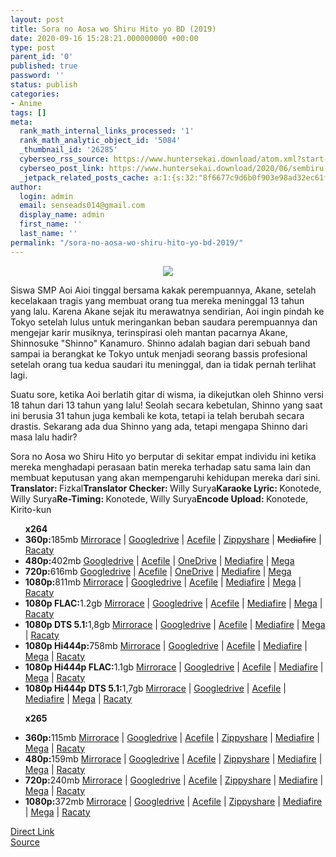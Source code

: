 ```yaml
---
layout: post
title: Sora no Aosa wo Shiru Hito yo BD (2019)
date: 2020-09-16 15:28:21.000000000 +00:00
type: post
parent_id: '0'
published: true
password: ''
status: publish
categories:
- Anime
tags: []
meta:
  rank_math_internal_links_processed: '1'
  rank_math_analytic_object_id: '5084'
  _thumbnail_id: '26285'
  cyberseo_rss_source: https://www.huntersekai.download/atom.xml?start-index=151&max-results=150
  cyberseo_post_link: https://www.huntersekai.download/2020/06/sembiru-langitmu-bd.html
  _jetpack_related_posts_cache: a:1:{s:32:"8f6677c9d6b0f903e98ad32ec61f8deb";a:2:{s:7:"expires";i:1653332144;s:7:"payload";a:3:{i:0;a:1:{s:2:"id";i:25887;}i:1;a:1:{s:2:"id";i:25315;}i:2;a:1:{s:2:"id";i:25781;}}}}
author:
  login: admin
  email: senseads014@gmail.com
  display_name: admin
  first_name: ''
  last_name: ''
permalink: "/sora-no-aosa-wo-shiru-hito-yo-bd-2019/"
---
```

<p> <a class="popup" data-target="39569"></a>
<div class="separator" style="text-align: center;"><a href="https://1.bp.blogspot.com/-oE7YNg0d610/XuKygwAGHDI/AAAAAAAAHf0/6qE1c6ybFKslY4WjCCPGUVgy4-QkuH4PgCLcBGAsYHQ/s1600/poster.png" imageanchor="1" style="margin-left: 1em; margin-right: 1em;"><img border="0" data-original-height="318" data-original-width="225" src="{{ site.baseurl }}/assets/2020/09/poster.png" /></a></div>
<p>Siswa SMP Aoi Aioi tinggal bersama kakak perempuannya, Akane, setelah kecelakaan tragis yang membuat orang tua mereka meninggal 13 tahun yang lalu. Karena Akane sejak itu merawatnya sendirian, Aoi ingin pindah ke Tokyo setelah lulus untuk meringankan beban saudara perempuannya dan mengejar karir musiknya, terinspirasi oleh mantan pacarnya Akane, Shinnosuke "Shinno" Kanamuro. Shinno adalah bagian dari sebuah band sampai ia berangkat ke Tokyo untuk menjadi seorang bassis profesional setelah orang tua kedua saudari itu meninggal, dan ia tidak pernah terlihat lagi. </p>
<p>Suatu sore, ketika Aoi berlatih gitar di wisma, ia dikejutkan oleh Shinno versi 18 tahun dari 13 tahun yang lalu! Seolah secara kebetulan, Shinno yang saat ini berusia 31 tahun juga kembali ke kota, tetapi ia telah berubah secara drastis. Sekarang ada dua Shinno yang ada, tetapi mengapa Shinno dari masa lalu hadir? </p>
<p>Sora no Aosa wo Shiru Hito yo berputar di sekitar empat individu ini ketika mereka menghadapi perasaan batin mereka terhadap satu sama lain dan membuat keputusan yang akan mempengaruhi kehidupan mereka dari sini. <a name="more"></a>
<pekerja><b>Translator: </b><span style="font-weight: normal;">Fizkal</span><b>Translator Checker: </b><span style="font-weight: normal;">Willy Surya</span><b>Karaoke Lyric: </b><span>Konotede, Willy Surya</span><b>Re-Timing: </b><span>Konotede, Willy Surya</span><b>Encode Upload: </b><span style="font-weight: normal;">Konotede, Kirito-kun</span></pekerja>
<div class="dl">
<ul /><strong>x264</strong>
<li><b>360p:</b><span id="size">185mb</span> <a href="https://semawur.com/0pZK">Mirrorace</a> | <a href="https://semawur.com/RbIDk9Lvk">Googledrive</a> | <a href="https://semawur.com/5Deq7zcp4o">Acefile</a> | <a href="https://semawur.com/qZJVeRw">Zippyshare</a> | <strike>Mediafire</strike> | <a href="https://semawur.com/AgKwzlLxVzx">Racaty</a></li>
<li><b>480p:</b><span id="size">402mb</span> <a href="https://semawur.com/Yiz3OIa2">Googledrive</a> | <a href="https://semawur.com/Vrl2dulEdOD">Acefile</a> | <a href="https://semawur.com/VYz">OneDrive</a> | <a href="https://semawur.com/xk6u79G">Mediafire</a> | <a href="https://semawur.com/BbJVcF">Mega</a></li>
<li><b>720p:</b><span id="size">616mb</span> <a href="https://semawur.com/ujLhSxqtGZP">Googledrive</a> | <a href="https://acefile.co/f/24631744/huntersekai-sembiru-langitmu-2019-bd-720hda8f7f323-mkv">Acefile</a> | <a href="https://semawur.com/DOLcGo">OneDrive</a> | <a href="https://semawur.com/UIDWoYhpPOQ">Mediafire</a> | <a href="https://semawur.com/7SNw8MP7FTtO">Mega</a></li>
<li><b>1080p:</b><span id="size">811mb</span> <a href="https://semawur.com/ccOu7Uqcr2bA">Mirrorace</a> | <a href="https://semawur.com/L1Auw">Googledrive</a> | <a href="https://semawur.com/SmnOEY">Acefile</a> | <a href="https://semawur.com/scMrp">Mediafire</a> | <a href="https://semawur.com/BrrKbXsuSQ">Mega</a> | <a href="https://semawur.com/Nj2">Racaty</a></li>
<li><b>1080p FLAC:</b><span id="size">1.2gb</span> <a href="https://semawur.com/aOID4ikgK">Mirrorace</a> | <a href="https://semawur.com/MtO2lL">Googledrive</a> | <a href="https://semawur.com/Qf7ZW">Acefile</a> | <a href="https://semawur.com/fvmx1">Mediafire</a> | <a href="https://semawur.com/vo8nJC">Mega</a> | <a href="https://semawur.com/pee14F">Racaty</a></li>
<li><b>1080p DTS 5.1:</b><span id="size">1,8gb</span> <a href="https://semawur.com/BZ1zQ5CPx8">Mirrorace</a> | <a href="https://semawur.com/n56S">Googledrive</a> | <a href="https://semawur.com/e1jY">Acefile</a> | <a href="https://semawur.com/aDTuz3N">Mediafire</a> | <a href="https://semawur.com/tPq6J">Mega</a> | <a href="https://semawur.com/LOUyMImhcP">Racaty</a></li>
<li><b>1080p Hi444p:</b><span id="size">758mb</span> <a href="https://semawur.com/OAlhN">Mirrorace</a> | <a href="https://semawur.com/5JVHxaffv">Googledrive</a> | <a href="https://semawur.com/tJrG1qNQ">Acefile</a> | <a href="https://semawur.com/2Bj7g8M2Az">Mediafire</a> | <a href="https://semawur.com/qd7oB">Mega</a> | <a href="https://semawur.com/LhD8crWO5XRw">Racaty</a></li>
<li><b>1080p Hi444p FLAC:</b><span id="size">1.1gb</span> <a href="https://semawur.com/tdTIN6SXi">Mirrorace</a> | <a href="https://semawur.com/CNeWE8p5Sd9">Googledrive</a> | <a href="https://semawur.com/Bv2kDi">Acefile</a> | <a href="https://semawur.com/6CHpJsVl">Mediafire</a> | <a href="https://semawur.com/exEVWCh">Mega</a> | <a href="https://semawur.com/KjlI0HW">Racaty</a></li>
<li><b>1080p Hi444p DTS 5.1:</b><span id="size">1,7gb</span> <a href="https://semawur.com/Sn1K">Mirrorace</a> | <a href="https://semawur.com/tRQS9iQ">Googledrive</a> | <a href="https://semawur.com/Nz1Yh">Acefile</a> | <a href="https://semawur.com/UFJWE6b">Mediafire</a> | <a href="https://semawur.com/GYWDxv">Mega</a> | <a href="https://semawur.com/N6LNJQaJJ3">Racaty</a></li>
<p> <strong>x265</strong>
<li><b>360p:</b><span id="size">115mb</span> <a href="https://semawur.com/oq666yHu">Mirrorace</a> | <a href="https://semawur.com/H8BD80Vw">Googledrive</a> | <a href="https://semawur.com/fFTuMcNfh1">Acefile</a> | <a href="https://semawur.com/4NsoP">Zippyshare</a> | <a href="https://semawur.com/JDlv0lewQU">Mediafire</a> | <a href="https://semawur.com/AsCgv9HdPu">Mega</a> | <a href="https://semawur.com/bjXoEI">Racaty</a></li>
<li><b>480p:</b><span id="size">159mb</span> <a href="https://semawur.com/a8mWkmBYpxEp">Mirrorace</a> | <a href="https://semawur.com/Fxjk">Googledrive</a> | <a href="https://semawur.com/KIIdV9x">Acefile</a> | <a href="https://semawur.com/KEQqc7k68">Zippyshare</a> | <a href="https://semawur.com/8Xlg">Mediafire</a> | <a href="https://semawur.com/AkmGUqo3">Mega</a> | <a href="https://semawur.com/4bX">Racaty</a></li>
<li><b>720p:</b><span id="size">240mb</span> <a href="https://semawur.com/uC1UiuzF">Mirrorace</a> | <a href="https://semawur.com/5wP9MyU0s">Googledrive</a> | <a href="https://semawur.com/5fQEc5Pa">Acefile</a> | <a href="https://semawur.com/g4ta">Zippyshare</a> | <a href="https://semawur.com/RDOo1mhSwR">Mediafire</a> | <a href="https://semawur.com/f7hbbPVA">Mega</a> | <a href="https://semawur.com/PbDn">Racaty</a></li>
<li><b>1080p:</b><span id="size">372mb</span> <a href="https://semawur.com/MZNarEYO5">Mirrorace</a> | <a href="https://semawur.com/JBPlO6">Googledrive</a> | <a href="https://semawur.com/jIP5F">Acefile</a> | <a href="https://semawur.com/DpagJltkI">Zippyshare</a> | <a href="https://semawur.com/M7cWq">Mediafire</a> | <a href="https://semawur.com/9ssAJX9Jd">Mega</a> | <a href="https://semawur.com/6a7P2">Racaty</a></li>
</div>
<link rel="stylesheet" href="https://cdnjs.cloudflare.com/ajax/libs/font-awesome/4.7.0/css/font-awesome.min.css" />
<div class="divbtn"> <a href="https://handymansurrender.com/fihup8buzv?key=94550f7ce39444073321dde3b8782f97" class="btn"><i class="fa fa-download"></i> Direct Link</a> <br /><a href="https://www.huntersekai.download/2020/06/sembiru-langitmu-bd.html">Source</a> </div>
